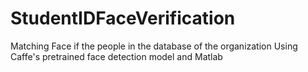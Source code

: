 # StudentIDFaceVerification
Matching Face if the people in the database of the organization
Using Caffe's pretrained face detection model and Matlab
